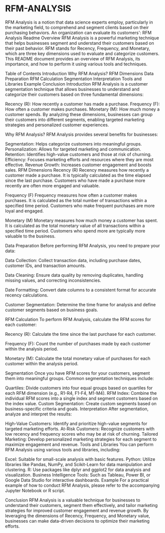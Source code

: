 # RFM-ANALYSIS
RFM Analysis is a notion that data science experts employ, particularly in the marketing field, to comprehend and segment clients based on their purchasing behaviors.  An organization can evaluate its customers':
RFM Analysis Readme
Overview
RFM Analysis is a powerful marketing technique that helps businesses segment and understand their customers based on their past behavior. RFM stands for Recency, Frequency, and Monetary, which are three key dimensions used to evaluate and categorize customers. This README document provides an overview of RFM Analysis, its importance, and how to perform it using various tools and techniques.

Table of Contents
Introduction
Why RFM Analysis?
RFM Dimensions
Data Preparation
RFM Calculation
Segmentation
Interpretation
Tools and Libraries
Example
Conclusion
Introduction
RFM Analysis is a customer segmentation technique that allows businesses to understand and categorize their customers based on three fundamental dimensions:

Recency (R): How recently a customer has made a purchase.
Frequency (F): How often a customer makes purchases.
Monetary (M): How much money a customer spends.
By analyzing these dimensions, businesses can group their customers into different segments, enabling targeted marketing strategies and personalized customer experiences.

Why RFM Analysis?
RFM Analysis provides several benefits for businesses:

Segmentation: Helps categorize customers into meaningful groups.
Personalization: Allows for targeted marketing and communication.
Retention: Identifies high-value customers and those at risk of churning.
Efficiency: Focuses marketing efforts and resources where they are most effective.
Revenue Growth: Increases customer engagement and boosts sales.
RFM Dimensions
Recency (R)
Recency measures how recently a customer made a purchase. It is typically calculated as the time elapsed since the last purchase. Customers who have made a purchase more recently are often more engaged and valuable.

Frequency (F)
Frequency measures how often a customer makes purchases. It is calculated as the total number of transactions within a specified time period. Customers who make frequent purchases are more loyal and engaged.

Monetary (M)
Monetary measures how much money a customer has spent. It is calculated as the total monetary value of all transactions within a specified time period. Customers who spend more are typically more valuable to the business.

Data Preparation
Before performing RFM Analysis, you need to prepare your data:

Data Collection: Collect transaction data, including purchase dates, customer IDs, and transaction amounts.

Data Cleaning: Ensure data quality by removing duplicates, handling missing values, and correcting inconsistencies.

Date Formatting: Convert date columns to a consistent format for accurate recency calculations.

Customer Segmentation: Determine the time frame for analysis and define customer segments based on business goals.

RFM Calculation
To perform RFM Analysis, calculate the RFM scores for each customer:

Recency (R): Calculate the time since the last purchase for each customer.

Frequency (F): Count the number of purchases made by each customer within the analysis period.

Monetary (M): Calculate the total monetary value of purchases for each customer within the analysis period.

Segmentation
Once you have RFM scores for your customers, segment them into meaningful groups. Common segmentation techniques include:

Quartiles: Divide customers into four equal groups based on quartiles for each RFM dimension (e.g., R1-R4, F1-F4, M1-M4).
RFM Index: Combine the individual RFM scores into a single index and segment customers based on the index value.
Custom Segmentation: Create custom segments based on business-specific criteria and goals.
Interpretation
After segmentation, analyze and interpret the results:

High-Value Customers: Identify and prioritize high-value segments for targeted marketing efforts.
At-Risk Customers: Recognize customers with low recency and frequency scores who may be at risk of churning.
Tailored Marketing: Develop personalized marketing strategies for each segment to maximize engagement and revenue.
Tools and Libraries
You can perform RFM Analysis using various tools and libraries, including:

Excel: Suitable for small-scale analysis with basic features.
Python: Utilize libraries like Pandas, NumPy, and Scikit-Learn for data manipulation and clustering.
R: Use packages like dplyr and ggplot2 for data analysis and visualization.
Business Intelligence Tools: Such as Tableau, Power BI, or Google Data Studio for interactive dashboards.
Example
For a practical example of how to conduct RFM Analysis, please refer to the accompanying Jupyter Notebook or R script.

Conclusion
RFM Analysis is a valuable technique for businesses to understand their customers, segment them effectively, and tailor marketing strategies for improved customer engagement and revenue growth. By leveraging the dimensions of Recency, Frequency, and Monetary value, businesses can make data-driven decisions to optimize their marketing efforts.
